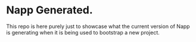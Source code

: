 # Napp Generated.

This repo is here purely just to showcase what the current version of Napp is generating when it is being used to bootstrap a new project.
